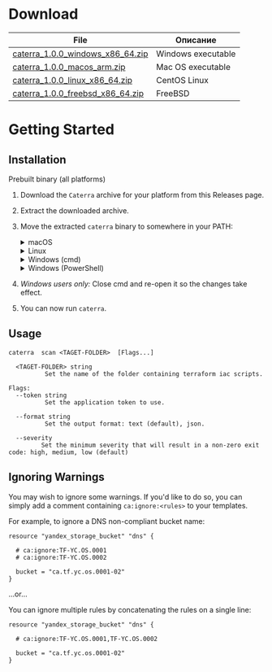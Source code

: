 # Download

| File     | Описание |
| ---      | ---       |
| [caterra_1.0.0_windows_x86_64.zip](https://cloudadvisor.ru/r/) | Windows executable         |
| [caterra_1.0.0_macos_arm.zip](https://cloudadvisor.ru/r/) | Mac OS executable         |
| [caterra_1.0.0_linux_x86_64.zip](https://cloudadvisor.ru/r/) | CentOS Linux         |
| [caterra_1.0.0_freebsd_x86_64.zip](https://cloudadvisor.ru/r/) | FreeBSD  |

# Getting Started

## Installation

Prebuilt binary (all platforms)

1. Download the ```Caterra``` archive for your platform from this Releases page.
2. Extract the downloaded archive.
3. Move the extracted ```caterra``` binary to somewhere in your PATH:
    <details>
    <summary>macOS</summary>
    
    
        shell
        mv caterra /usr/local/bin

    On some versions of macOS, you might see an error message that "caterra cannot be opened because the developer cannot be verified." You can safely run caterra by taking the following steps:

    1. Select "Cancel" to dismiss the error message.
    2. In macOS, access System Preferences > Security and Privacy.
    3. Select the General tab and click the "Allow Anyway" button.
    4. Run caterra again:

            caterra

    5. macOS will ask you to confirm that you want to open it. Select "Open."
    
    You can now execute caterra commands.

    </details>
    <details>
    <summary>Linux</summary>
  
        shell
        sudo mv caterra /usr/local/bin

    </details>
    <details>
    <summary>Windows (cmd)</summary>
  
        md C:\caterra\bin
        move caterra.exe C:\caterra\bin
        setx PATH "%PATH%;C:\caterra\bin"

    </details>
    <details>
    <summary>Windows (PowerShell)</summary>
  
        powershell
        md C:\caterra\bin
        move caterra.exe C:\caterra\bin
        $env:Path += ";C:\caterra\bin"
        # You can add '$env:Path += ";C:\caterra\bin"' to your profile.ps1 file to
        # persist that change across shell sessions.

    </details>

4. _Windows users only:_ Close cmd and re-open it so the changes take effect.
5. You can now run `caterra`.

## Usage

    caterra  scan <TAGET-FOLDER>  [Flags...]

      <TAGET-FOLDER> string
              Set the name of the folder containing terraform iac scripts.

    Flags:
      --token string
              Set the application token to use.

      --format string
              Set the output format: text (default), json.

      --severity
             Set the minimum severity that will result in a non-zero exit code: high, medium, low (default)
 

## Ignoring Warnings

You may wish to ignore some warnings. If you'd like to do so, you can simply add a 
comment containing `ca:ignore:<rules>` to  your templates. 

For example, to ignore a DNS non-compliant bucket name:

```hcl
resource "yandex_storage_bucket" "dns" {
 
  # ca:ignore:TF-YC.OS.0001
  # ca:ignore:TF-YC.OS.0002
 
  bucket = "ca.tf.yc.os.0001-02"
}
```
...or...

You can ignore multiple rules by concatenating the rules on a single line:

```hcl
resource "yandex_storage_bucket" "dns" {
 
  # ca:ignore:TF-YC.OS.0001,TF-YC.OS.0002
 
  bucket = "ca.tf.yc.os.0001-02"
}
```